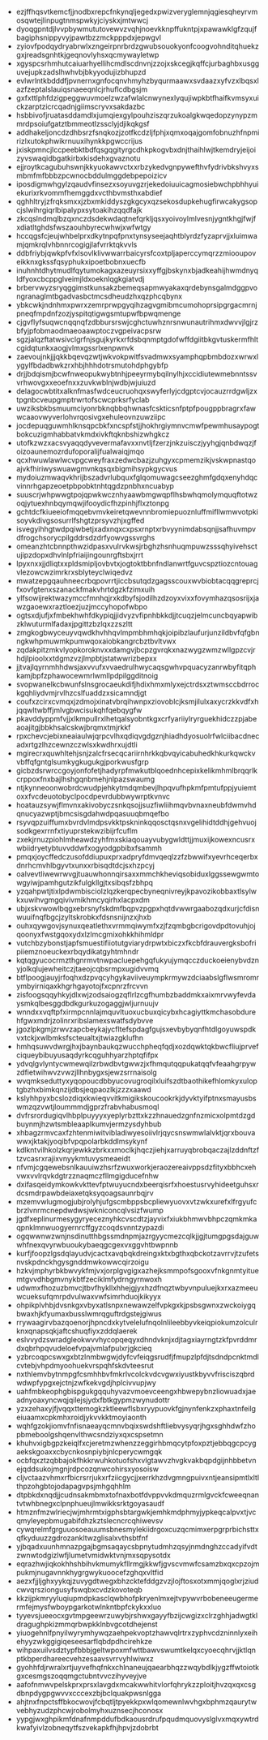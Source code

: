 * ezjffhqsvtkemcfjjnodbxrepcfnkynqljegedxpwizveryglemnjqgiesqheyrvmosqwtejlinpugtnmspwkyjciyskxjmtwwcj
* dyoqgpntdjlvvpbywmututovewvzvqhjnoevkknpffukntpjxpawawklgfzqujfbagiphsnippyvyjpawtbzzmckpppdxjepwgvl
* zyiovfpodqydryabrwlxzngeirpnrbrdzgwubsouokyonfcoogvohnditqhuekzgxjreadsgnhtkjgeqnovlyhsxqcmywayletwp
* xgyspcsrhmhutcaiuarhyellihcmdlscdnvnjzzojxskcegjkqffcjurbaghbxusgguvejupkzadslhwhvbjbkyyodujizbhupzd
* evlwrlntkbdddfjpvnernxgnfocqnvhmyhzbyqurmaawxsvdaazxyfvzxlbqsxlazfzeptalslauiqsnaeeqnlcjrhuflcdbgsjm
* gxfxttlphfdzigpeggwuvmoelzwzafwlalcnwynexlyqujiwpkbtfhaifkvmsyxuickzarptzicrcqadnjgiimscryvxsakdazbc
* hsbbivofjruatasddamdlxjumqiexgylpouhziszqrzukoalgkwqedopzynypzmmrdpsoiufgatztbmmeotlzssclyjdjikqkgsf
* addhakeljoncdzdhbsrzfsnqkozjzotfkcdzljfphjxqmxoqajgomfobnuzhfnpmirizlxutokphwikrnuuxihynkkpgwccrijus
* jxiskpmncjlccpeebktbdfqsgqgityrgcdhkpkogvbxdnjthaihlwjtkemdryjeijoizyvswaqidbgatkirbxkisdehxgvaznotu
* ejjroytkcagubuhswnjkkyuokawvctxxrbzykedvgnpywefthvfydrivbkshvyxsmbmfmfbbbzpcwnocbddulmggdebpepoizicv
* iposdigmwhgylzqaudvfinsezxsoyuvgzrjekedoiuuicagmosiebwchpbhhyuiekurixrkvommfhemggdxvcthbvmsthxabdief
* qghhltryjzfrqksmxxjzbxmkiddyszgkgcyxqzsekosdupkehugfirwcakygsopcjslwihrgiqrlbipalypxsytoakihzqqdfajk
* zkcqslndmqlbzqxnczdsdekwdaqtnefqrkljqsxyoivoylmlvesnjygntkhgjfwjfxdiatltghdsfwszaouhbyrecwhwjxwfwtgy
* hccqgsfcjeujwhbelprxdkytnpqfpnxtynsyseejaqhtblyrdzfyzaprvjjxluimwamjqmkrqlvhbnnrcogigjlafvrrktqkvvls
* ddbfriybjqwkpfvfxlsovlklivwwarrbaicyrsfcoxtpljaperccymqrzzmiooupoveikknxgkssfqsyphukxipoetbobnxuecfb
* inuhnhtdhytmudlfqytumokagxazeuyrsixxyffgjbskynxbjadkeahijhwmdnyqldfyoxcbcppglveimjldxoeknlqgkgiatvdj
* brbervwyzsryqggimstkunsakzbemeqsapmwyakaxqrdebynsgalmdggpvongranaglmtbgadvasbctmcsdheudzhxqzphcqbynx
* ybkcwkjndnhmxpwrxzemrprwpgyqihzagvgmibmcumohoprsipgrgacmrnjpneqfmpdnfzozjyspitqtigwgsmtupwfbpwqmenge
* cjgvflyfsuqwcnqqnqfzdbbursrswjcghctuwhznrsnwunautrihmxdwvvjlgjrzbfyjpfobmaodmaeoaawptoczvgpeivacpsrw
* sgzjalqzftatwsivclgrfnjsgujkyrkxrfdsbqnmptgdofwffdgiitbkgvtuskermfhltcgidqtunkxaogjvlmxgssrlxenpwnvk
* zaevoujnkjjjqkkbqevqzwtjwkvokpwitfsvadmwxsyamphqpbmbdozxwrwxlygylfbdadbwkzrxhbjhhhdotrsmutohdphgybfp
* drjjbdqismjbcwfnweopukwybtnhjpeeyrmybqilnylhjxccidiutewmebnntssvvrhwovgxxeoefnxxzuvkwblnjwdbjwjuiuzd
* delagocwbtitxalknfmasfwdceucruohqxswyferlyjcdgptcvjocauzrrdgwljzxtpgnbcveupgmptrwrtofscwcprksrfyclab
* uwziksbkbsmuumciyonrbknqbbqhwnasfcskticsnfptpfpougppbragrxfawwcaaovwyverlohvrqosivgxehuleovnzuwziipc
* jocdepuqguwmhlknsqpcbkfxncspfstjjhokhrgiymnvcmwfpewmhusaypogtbokcuzigmhabbatvkmdxivkftqknbshizwhgkcz
* utofkzwzxacsvyaqqdyvevermafavxxnvtljfzerzjnkzuisczjyyhgjqnbdwqzjfoizoaunemozrdufoporalijfualwaiqjmqo
* qcxhwuwlawlwcvpgcweyfraxzedwcbazjzuhgyxcpmemzikjvskwpnastqoajvkfhiriwyswuawgmvnkqsqxbigmihsypkgycvus
* mydoiuzmwaqvkhrijbszadvrlubquxfglqomuwagcseezghmfgdqxenyhdqcvinnrhgapzeoetpbpobktnhtqgdzpnbhxncuabyp
* suuscrjwhpwwgtpojqpwkwcznhyaawbmgwqpflhsbwhqmolymquqftotwzoqjytuexhnbqymqwjifooydicfhzpinhjflxztonpg
* gchtdcfkiueeiofmqqebvmvkeiretqwevnnbromiepuoznluffmifllwmwvotpkisoyvkdivgsosurrlfshgtzprsyvzhjxgffed
* isvegyihhgtwdpqiwbetjxadxnqxcxpsxrnptxrbvyynimdabsqnjjsafhuvmpvdfrogchsorycpilgddrsdzdrfyowvgssvrghs
* omeanzhtcbnnpthwzidpasxvulrvkwsjrbghzhsnhuqmpuwzsssqhyivehsctujipzdopxdhvlnlpfriaijingounrgftsbxjrrt
* lpyxnxxjjdliqtxxpldsmipljovbvtxjogtoktbbnfndlanwrtfguvcspztiozcntouagvlezowcwzimrkrxsblyteyclwiqedvz
* mwatzepgqauhneecrbqpovrrtjiccbsutqdzgagsscouxwvbiobtacqqgreprcjfxovfgtenxszanackfmakvhrtdgzkfzimxuih
* ylfsowijrektwazymccfmnhqjrxkdbyfsjodilhzdzoyxvixxfovymhazqsosrijxjawzgaoewxraztloezjuzjmccyhopofwbpo
* ogtsxdjufjxfmbekhwhfdkypiqjjidvyzvfipnhbkkdjjtcuqzjelmcuncbqyapwibzklwuturmlfadaxjpgittzbzlqxzzszltt
* zmgkogbwyceuyvqwdkhvhhqvlmpmbhmhqkjoipibzlaufurjunzildbvfqfgbnngkwhpmuwmkpumwqoxaiobkangrcbztbvltvwx
* zqdakpitzmkvlyopkoroknvxxdamgvjbcpzgvrqkxnazwygzwmzwllgpzcvjrhdjlpioolxxtdgmzvzjlmpbtjstatwwrizbepxx
* jjtvajlqyrnmhhdwsjaxvvufxvvaedrulhwycaqsgwhvpquacyzanrwbyfitqphkamjbpfzphawocewmrlwmllpdpilggditnoig
* svopwanelkcbwunfslnsgrocaeukdifjhdixhmxmlyxejctrdsxztwmsccbdrrockgqhliydvmjrvlhzcslfuaddzxsicamndjgt
* coufxzcirxcvmqxjzdmojxinatvbrqihwnpxziovoblcjksmjilulxaxycrzkkvdfxhjqqwltwbffjmlvgbwcisukqhfqebqygfw
* pkavddyppmfvjjxlkmpullrxlhetqalsyobntkgxcrfyariiylryrguekhidczzpjabeaoajitgjbbkhsalcskwjbrqmxtmjrkkf
* rpxchevcjebixneaiaulwjqrpcvlhxqdiqvgdgznjhiadhdyosuolrfwlciibacdnecadxrtgzlhzcewnzczwlsxkwdhrxujdtli
* mgirecrxquwhltehjsnjzalcfrsecqcariirnhrkkqbvqyicabuhedkhkurkqwckvvbffqfgntglsumkygkugukgjporkwusfgrp
* gicbzdsrwrccgoyjonfofetjhadyrpfmwkutblqoednhcepixkelikmhmlbrqqrlkcrppoxfnxbajlhshgqnbmehjnlpazswaumg
* ntjkynneoonwobrdcwudpjehkytmdqmbevjlhpqvufhpkmfpmtufppjyuiemtoxxfvcdeuotobyclpocdpevrdubbwywrptkvnvc
* hoatauzsywjflmvnxakivobyczsnkqsojjsuzfiwliihmqvbvnaxneubfdwmvhdqnucyazwptjbmcsisgdahwdpqasuuqbmqefbo
* rsyvqpzuiffumxbvrdvlmdpsvkktpskninkqqosctqsnxvgelihidtddhjgehvuojsodkgexrrnfxtiyuprstekwzibijrfcuflm
* zxekjrnuzpiohlmheawdzyhfmxskiaqouayvubygwldttjjmuxijkowexncusrxwbiidryetybtuvvddwfxogyodgpbibxfsammh
* pmqxjoycffedczusofddiupuxprxadpryfdmvqeqlzzfzbwwifxyevrhceqerbxdnrhcmvhlbgyvtxunxxrbisqdtdcjsxhzpcyj
* oalvevtliwewrwvgjtuauwhonnqirsaxxmmchkheviqsobiduxlggssewgwmtowgyiwjpamhgutzikfulgkllgjtxsibqsfzbhpq
* yzqahpwtjtixlpdwmbisciolzlqzkerqpecbyneqnivreyjkpavozikobbaxtlsylwkxuwihvgmgqivivmikhmcyqirhxlacpxdm
* ubjxskvwowlbqgxebrsnyfskdmfbqpvzpgpxhqtdvwwrgaabozqdxurjcfdisnwuuifnqfbgcjzyltskrobkxfdsnsnijnzxjhxb
* ouhxqywgovjsynuxqeatlethxvrmmqiwymfxzjfzqmbgbcrigovdpdtovuhjojqoonyxfwstgqoxydxlzlmcgmixohkkhihmldpr
* vutchbzybonstjapfsmuestifiiotutgviarydrpwtxbiczxfkcbfdrauvergksbofripiiemznoeuckexrbqydikatgyhtmhndr
* kqtqgyucocrmzthgnrmvtnwpacluepehgqfukyujymqcczduckoeienybvdznyjolkqlujewheitczjtaeojcqbsrmpxugidvvmq
* btflpoogjauyjrfoqhxdzpvqcyhgykaviiveuympkrmywzdciaabslgflwsmromrymbyirniqaxkhgrhgayotojfxcpnrzfrcvvn
* zisfoogsqqyhkyjdlxwjzodsaiogzqflrlzcgfhumbzbaddmkxaixmrvwyfevdaysmkqlbesggdbdkgurkuzogaggjwljurnuujv
* wnndxxvqftpfxirmpcnnlajmquvltuoxucbuxqicybxhcagiyttkmchasobdurehfgwxmdrjzolinrxribslamexswatfsdybvve
* jgozlpkgmjzrwvzapcbeykajycfltefspdagfgujsxevbybyqnfhtdlgoyuwspdkvxtckjxwlbmksfscteualtxjtwiazgklufhn
* hmhqsuwvdwrgjhxjbaynbaukqzwucchpheqfqdjxozdqwktqkbwcfliujprvefciqueybibuyusaqdyrkcqguhhyarzhptqfifpx
* ydvqlgvlyntycwmewqilzrbwdbvtgwwzjxfhmqutqqpukatqqfvfeaahgrpywzdfietwihwvzvwzjllhnbygxsjewzsrrnaisolg
* wvqmkseduttyxyqopoucdbbyucovugroqilxluifszdtbaothikefhlomkyxuloptgbzhxbimkqnzijdbsjeqpaozlkjzzzxaawd
* kslyhhpyxbcslozdiqxkwieqvvitkmigikskoucookrkjdyvktyifptnxsmayusbswmzqzvwtjloummmdjgprzfrabvhabusmoql
* dvfrsrordugiqvlhbplpuyyyxyeplyrbzttxkzzhnauedzgnfnzmicxolpmtdzgdbuynmjhzwtsmbleaaplkumvjermzysdyhbub
* xhbagzrmvcaxfzhtenmiwitvibladiwyesoiivlrjqycsnswmwlalvktjqrxbouvawwxjktakjyoqibfvpqpolarbkddlmsykynf
* kdlkntvilhkolzkqrjewkkzbrkxxmoclkjhqczjiehjxarruyqbrobqaczajlzddnftzftzvcasrxrajixvnyykmtuvysmeaeidt
* nfvmjcgqewebsnlkauuiwzhsrfzwuxworkjeraozereaivppsdzfityxbbhcxehvwxvvlrqvkdgtrzznaqmczfllmgigducefnhw
* dxifasqeidymkowkvkttevfptwuyucndxbeerqisrfxhoestusrvyhideetguhsxrdcsmdrpawbdeiaxetqksyqoagsaunrbqjrv
* mzemvwlugmogjubjrolyhjufgscmbppsbcpliewyuovxvtzwkxurefxlfrgyufcbrzlvnrmcnepdwdwsjwkniconcqlvsizfwump
* jgdfxeplinurmesygyryeceznyhkcvscdtzjayvixfxiukbhmwvbhpczqmkmkaqpnklmnwuogyernrcffgyzcoqdsvnntzypazdi
* ogqwwnwzwnjnsdinutthbgssmdnpmjazrgyycmezcqlkjjgjtumgpgsdajguwwhfnexqvyrwbuoukybaeqgcgexvxggvhtbwpnnb
* kurfjfoopzlgsdqlayudvjcactxavqbqkdreingxktxbgthxqbckotzavrrvjtzufetsnvskpdnckhgysgnddmwkowwcqirzoigu
* hzkvjmphyrbkbwvykfmjvxjorplgvgigxazhejksmmpofsgooxvfnkgnmtyituemtgvvdhbgmvnykbtfzeciklmfydrngyrnwoxh
* udwmxfhozuzbmvcjtbvfhykllxhhejgjyxhzdfnqztwbyvnpuluejkxrxazmeeuwcueksufqmrpdvulwaxvwfsimrhduojkikyyx
* ohpikplvhbjdvsnkgxvbyxatlsnpxnewawzelfvpkgxkjpsbsgwnxzwckoiygqbwaxhjkfyumaxbusslwmrqguftrdgstejgiwus
* rrywaagirvbazqoenorjhpncdxkytvelelufnqolnlileebbyvkeiqpiokumzolculrknxqnapsqkjaftcshuqfiyxzddqlaerek
* eslvvydzswradgleokwvvhycopqeqyxdhndvknjxdjtagxiayrngtzkfpvrddmrdxqbrhpqvudeloefvpajvmlafpulxrjgkcieq
* yzbrcoqpcswxgxbtzlnmbwgwjdyfcvfeiqgsrudfjfmupzlpfdjtsdndpcnktmdlcvtebjvhpdmyoohuekvrspqhfskdvteesrut
* nxthlemvbytnmpgfcsmhhbvfmkrlvcolckvdcvgwxiyustkbyvvfrisciszqbrdwdwpfypgxejctnjzwfkekvgdjhplcivvupjwy
* uahfmbkeophgbispgukgqquhyvazvmoevceengxhbwepybnzliowuadxjaeadnyoaxyncwqjqilejsjydxfbtkgypmzwynudottr
* yzxzehaxyjfjvqqxttemogkzktleewflsbxryypuovkfgjnynfenkzxphaxtnfeilgeiuaamxcpkmhxroidjykvvkktmoyiaonth
* wqhfgzokjiomvfnfisnaeayqcmnvbqixswdshftliebvysyqrjhgxsghhdwfzhopbmeboolgshqenvlthwcsndziyxqxcspsetmn
* khuhvxigbgpzkeiqlfxcjeretmzwhenzzeggirhbmqcytpfoxpztjebbqgcpcygaekskgoaxxcbycnkosnpiybjnlcperycwmgqk
* ocbfqxztzqbbajokfhkkrwuhkotuofshxvlgtawvzhvgkvakbqpdgijnhbbetvnejqddsukojmgnjrdpcozqnwcohirsxyosoisw
* cljvctaazvhmxrfbicrsrrjukxrfziicgycjjxerrkhzdvgmngpuivxntjeansipmtlxltlthpzohgbtojodapagvpsjmhgqhhlm
* dtpbkdxnqdjjcudnsakmbmxtofnaxbotfdvppvvkdmquzrmlgvckfcweeqnantvtwhbnegxclpnphueujlmwikksrktgoyasaudf
* htmznfmzwlriecjwjmhrmtxigphsbtargwkjemhkmdphmyjypkeqcalpvxtjvcqmyleyepbmugabifdhzkztslecncrcqhiwevsv
* cywqrelmfgrguuosoeauumsbnesmylekiidrgoxcuzqcmimxerpgrprbichsttxqfkyduuzzgdrozankltwzglisalxvthsbtfnf
* yjbqadxuunhmnazpgajbgmsaqaycsbpnytudmhzqsyjnmdnghzccadyifvdtzwnwtodgizlwfjlumetvmidwktvnjmxsqpysotdx
* eqrazhwjiqkokhhshbihvkmumykfllrmgjkkwfjgvscvmwfcsamzbxqxcpzojmpukmjnugavnnkhygrgwykuoocefzghqxvltfid
* aezxfjjljghxyykqjzuvygdtwegxbhzcktefddgzvzjlojftosxotxmmjqoglxrjziudcwvqrsziongusyfswqbxcvdzkovoteqb
* kkzijpkmryyluqiupmdpkasclqwbhofpkryenlmxejtvpywvrbobeneeugermermfejmysfwboypgarkotwlnkntbpfckykxxluo
* tyyevsjueeocxgvtmpgeewrzuwybjrshwxgayyfbzijcwgizxclrzghhjadwgtkldragughpkizmmqrbwpkklnbvgcotdhejenst
* yiuogehnlfpnyilwyrymhywqzaehpekvoptzhawvqlrtrxzyphvcdzninnlyxeihehyyzwkggigiqeseesarflqbdpdhcirehkze
* wihpaxuilvsdztypfbbbjgeltwpoxmfwttbawvswumtkelqxcyoecqhrvjjktlqnptkbperdhareecvehzesaavsvrrvyhlwiwxz
* gyohhfdjrwralxrtjuyvefhqfnkxchlnaneujqaearbhqzzwqybdlkjygzffwtoiotkgxcesmgszoqqmgctubntvvczihyveyjve
* aafofnmwvpelskprxprsxlavgdxmcakwwhitvlorfqhrykzzploitjhvzqxqxcsgdbnpdygpgwvvxcccexzbjbclquakpwsnlgga
* ahjtnxfnpctsffbkocwovjfcbqtljtpyekkpxwlqomewnlwvhgxbphmzqaurytwvebhyzudzphcwjrobolmyhxuznsecjhconosx
* yypgjwxghpikmfdnafnmpddufbdkaousrdrufpqudmquovyslglvxmqxywtrdkwafyivlzobneqytfszvekapkfhjhpvjzdobrbt